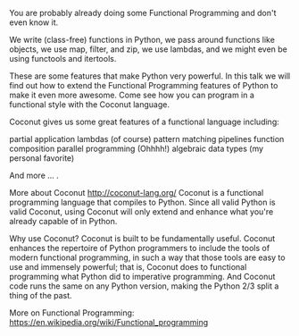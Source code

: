 You are probably already doing some Functional Programming and don't even know it. 

We write (class-free) functions in Python, we pass around functions like objects, we use map, filter, and zip, we use lambdas, and we might even be using functools and itertools. 

These are some features that make Python very powerful. In this talk we will find out how to extend the Functional Programming features of Python to make it even more awesome. Come see how you can program in a functional style with the Coconut language.  

Coconut gives us some great features of a functional language including:

partial application 
lambdas (of course) 
pattern matching 
pipelines 
function composition 
parallel programming (Ohhhh!) 
algebraic data types (my personal favorite)

And more ... .

More about Coconut 
http://coconut-lang.org/ 
Coconut is a functional programming language that compiles to Python. Since all valid Python is valid Coconut, using Coconut will only extend and enhance what you're already capable of in Python.

Why use Coconut? Coconut is built to be fundamentally useful. Coconut enhances the repertoire of Python programmers to include the tools of modern functional programming, in such a way that those tools are easy to use and immensely powerful; that is, Coconut does to functional programming what Python did to imperative programming. And Coconut code runs the same on any Python version, making the Python 2/3 split a thing of the past.

More on Functional Programming: 
https://en.wikipedia.org/wiki/Functional_programming
